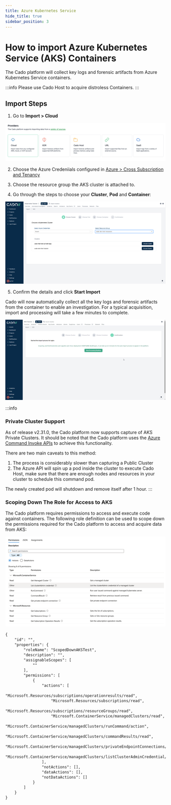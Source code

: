 ```yaml
---
title: Azure Kubernetes Service
hide_title: true
sidebar_position: 3
---
```


# How to import Azure Kubernetes Service (AKS) Containers

The Cado platform will collect key logs and forensic artifacts from Azure Kubernetes Service containers.

:::info
Please use Cado Host to acquire distroless Containers.
:::

## Import Steps

1) Go to **Import > Cloud**

![Cado Import Screen showing the AKS options](/img/import-cloud-focus.png)

2) Choose the Azure Credeniials configured in [Azure > Cross Subscription and Tenancy](/cado-response/deploy/azure/azure-cross-tenancy-subscriptions)

3) Choose the resource group the AKS cluster is attached to.

4) Go through the steps to choose your **Cluster**, **Pod** and **Container**:

![Cado Import Screen showing the available AKS Clusters](/img/aks.png)

5) Confirm the details and click **Start Import**

Cado will now automatically collect all the key logs and forensic artifacts from the container to enable an investigation.
For a typical acquisition, import and processing will take a few minutes to complete.

![Cado showing the confirmation screen of a successful AKS container capture](/img/eks3.png)

:::info
### Private Cluster Support
As of release v2.31.0, the Cado platform now supports capture of AKS Private Clusters. It should be noted that the Cado platform
uses the [Azure Command Invoke APIs](https://learn.microsoft.com/en-us/azure/aks/command-invoke) to achieve this functionality.

There are two main caveats to this method:
1. The process is considerably slower than capturing a Public Cluster
2. The Azure API will spin up a pod inside the cluster to execute Cado Host, make sure that there are enough nodes and resources in your cluster to schedule this command pod.

The newly created pod will shutdown and remove itself after 1 hour.
:::

### Scoping Down The Role for Access to AKS
The Cado platform requires permissions to access and execute code against containers. The following role definition can be used to scope down the permissions required for the Cado platform to access and acquire data from AKS:

![Scoped down AKS role](/img/aks_role.png)

```
{
    "id": "",
    "properties": {
        "roleName": "ScopedDownAKSTest",
        "description": "",
        "assignableScopes": [
            ""
        ],
        "permissions": [
            {
                "actions": [
                    "Microsoft.Resources/subscriptions/operationresults/read",
                    "Microsoft.Resources/subscriptions/read",
                    "Microsoft.Resources/subscriptions/resourceGroups/read",
                    "Microsoft.ContainerService/managedClusters/read",
                    "Microsoft.ContainerService/managedClusters/runCommand/action",
                    "Microsoft.ContainerService/managedClusters/commandResults/read",
                    "Microsoft.ContainerService/managedClusters/privateEndpointConnections/read",
                    "Microsoft.ContainerService/managedClusters/listClusterAdminCredential/action"
                ],
                "notActions": [],
                "dataActions": [],
                "notDataActions": []
            }
        ]
    }
}
```